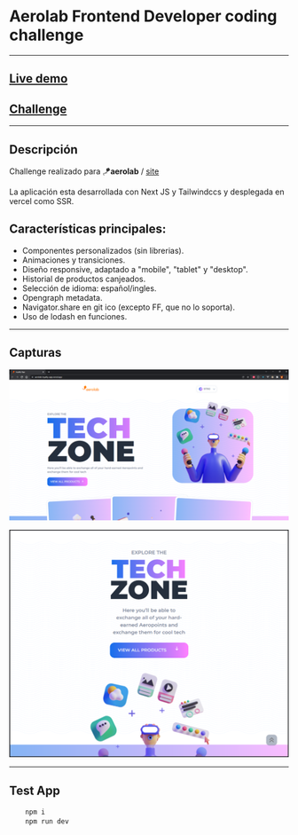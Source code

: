 # Aerolab Frontend Developer coding challenge
---

## [Live demo](https://aerolab-loyalty-app.vercel.app/)

## [Challenge](https://github.com/Aerolab/frontend-developer-coding-challenge)

---
## Descripción
Challenge realizado para 🪁**aerolab** / [site](https://aerolab.co/)

La aplicación esta desarrollada con Next JS y Tailwindccs y desplegada en vercel como SSR.

## Características principales:
- Componentes personalizados (sin librerias).
- Animaciones y transiciones.
- Diseño responsive, adaptado a "mobile", "tablet" y "desktop".
- Historial de productos canjeados.
- Selección de idioma: español/ingles.
- Opengraph metadata.
- Navigator.share en git ico (excepto FF, que no lo soporta).
- Uso de lodash en funciones.

---
## Capturas

![image desktop](/screenshots/dsk.png)

![image tablet](/screenshots/tablet.png)


***

## Test App

```javascript
    npm i
    npm run dev
```